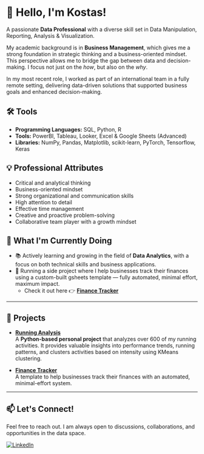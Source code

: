 # 👋 Hello, I'm Kostas!

A passionate **Data Professional** with a diverse skill set in Data Manipulation, Reporting, Analysis & Visualization.

My academic background is in **Business Management**, which gives me a strong foundation in strategic thinking and a business-oriented mindset. 
This perspective allows me to bridge the gap between data and decision-making. 
I focus not just on the *how*, but also on the *why*.  

In my most recent role, I worked as part of an international team in a fully remote setting, delivering data-driven solutions that supported business goals and enhanced decision-making.

## 🛠️ Tools

- **Programming Languages:** SQL, Python, R
- **Tools:** PowerBI, Tableau, Looker, Excel & Google Sheets (Advanced)
- **Libraries:** NumPy, Pandas, Matplotlib, scikit-learn, PyTorch, Tensorflow, Keras

## 💡 Professional Attributes

- Critical and analytical thinking
- Business-oriented mindset
- Strong organizational and communication skills
- High attention to detail
- Effective time management
- Creative and proactive problem-solving
- Collaborative team player with a growth mindset

## 🚀 What I'm Currently Doing

- 📚 Actively learning and growing in the field of **Data Analytics**, with a focus on both technical skills and business applications.
- 🧾 Running a side project where I help businesses track their finances using a custom-built gsheets template — fully automated, minimal effort, maximum impact.
  - Check it out here 👉 [**Finance Tracker**](https://github.com/kostaskes/gsheet-financial-template)
 
---

## 📂 Projects

- [**Running Analysis**](https://github.com/kostaskes/my-garmin-runs)  
  A **Python-based personal project** that analyzes over 600 of my running activities. It provides valuable insights into performance trends, running patterns, and clusters activities based on intensity using KMeans clustering.

- [**Finance Tracker**](https://github.com/kostaskes/gsheet-financial-template)  
  A template to help businesses track their finances with an automated, minimal-effort system.

---


## 📫 Let's Connect!

Feel free to reach out. I am always open to discussions, collaborations, and opportunities in the data space.

[![LinkedIn](https://img.shields.io/badge/LinkedIn-Connect-blue)](https://www.linkedin.com/in/konstantinos-kesidis/)

